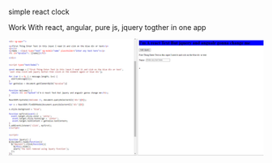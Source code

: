 
simple  react clock 

Work With react, angular, pure js, jquery togther in one app

<img src="myp.PNG">
